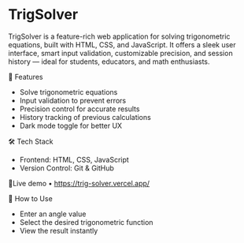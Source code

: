 # TrigSolver
TrigSolver is a feature-rich web application for solving trigonometric equations, built with HTML, CSS, and JavaScript. It offers a sleek user interface, smart input validation, customizable precision, and session history — ideal for students, educators, and math enthusiasts.

🚀 Features
- Solve trigonometric equations
- Input validation to prevent errors
- Precision control for accurate results
- History tracking of previous calculations
- Dark mode toggle for better UX

🛠️ Tech Stack
- Frontend: HTML, CSS, JavaScript
- Version Control: Git & GitHub

🔘Live demo 
• https://trig-solver.vercel.app/

📄 How to Use
- Enter an angle value
- Select the desired trigonometric function
- View the result instantly
